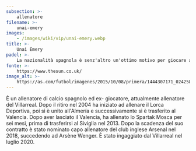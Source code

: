 ```yaml
---
subsection: >-
    allenatore
filename: >-
    unai-emery
images:
    - /images/wiki/vip/unai-emery.webp
title: >-
    Unai Emery
padel: >-
    La nazionalità spagnola è senz'altro un'ottimo motivo per giocare a padel, inoltre quando sei l'allenatore puoi anche permetterti di giocare a padel con i tuoi calciatori. Per questo l'allenatore spagnolo si diverte spesso a giocare con amici e calciatori, quando non si dedica alle sessioni di allenamento e alle partite ufficiali.
fonte: >-
    https://www.thesun.co.uk/
image_alt: >-
    https://as.com/futbol/imagenes/2015/10/08/primera/1444307171_024258_1444307291_noticia_grande.jpg
---
```

È un allenatore di calcio spagnolo ed ex- giocatore, attualmente allenatore del Villarreal. Dopo il ritiro nel 2004 ha iniziato ad allenare il Lorca Deportiva, poi si è unito all'Almería e successivamente si è trasferito al Valencia. Dopo aver lasciato il Valencia, ha allenato lo Spartak Mosca per sei mesi, prima di trasferirsi al Siviglia nel 2013. Dopo la scadenza del suo contratto è stato nominato capo allenatore del club inglese Arsenal nel 2018, succedendo ad Arsène Wenger. È stato ingaggiato dal Villarreal nel luglio 2020.
